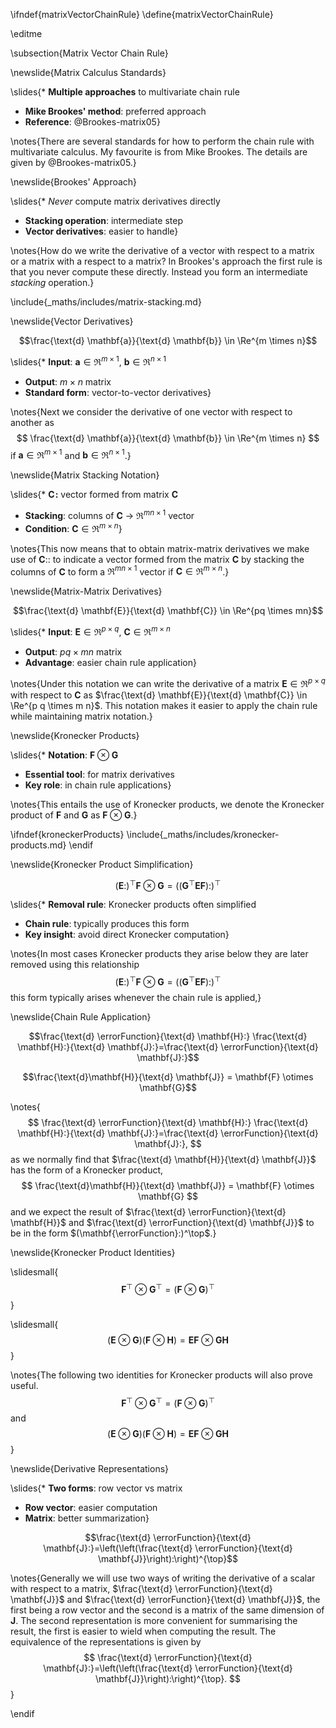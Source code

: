 \ifndef{matrixVectorChainRule}
\define{matrixVectorChainRule}

\editme

\subsection{Matrix Vector Chain Rule}

\newslide{Matrix Calculus Standards}

\slides{* **Multiple approaches** to multivariate chain rule
* **Mike Brookes' method**: preferred approach
* **Reference**: @Brookes-matrix05}

\notes{There are several standards for how to perform the chain rule
with multivariate calculus. My favourite is from Mike Brookes. The
details are given by @Brookes-matrix05.}

\newslide{Brookes' Approach}

\slides{* *Never* compute matrix derivatives directly
* **Stacking operation**: intermediate step
* **Vector derivatives**: easier to handle}

\notes{How do we write the derivative of a vector with respect to a
matrix or a matrix with a respect to a matrix? In Brookes's approach
the first rule is that you never compute these directly. Instead you
form an intermediate *stacking* operation.}

\include{_maths/includes/matrix-stacking.md}

\newslide{Vector Derivatives}

$$\frac{\text{d} \mathbf{a}}{\text{d} \mathbf{b}} \in \Re^{m \times n}$$

\slides{* **Input**: $\mathbf{a} \in \Re^{m \times 1}$, $\mathbf{b} \in \Re^{n \times 1}$
* **Output**: $m \times n$ matrix
* **Standard form**: vector-to-vector derivatives}

\notes{Next we consider the derivative of one vector with respect to
another as 
$$ \frac{\text{d} \mathbf{a}}{\text{d} \mathbf{b}} \in
\Re^{m \times n} 
$$ 
if $\mathbf{a} \in \Re^{m \times 1}$ and $\mathbf{b} \in \Re^{n \times
1}$.}

\newslide{Matrix Stacking Notation}

\slides{* **$\mathbf{C}\!:$** vector formed from matrix $\mathbf{C}$
* **Stacking**: columns of $\mathbf{C}$ → $\Re^{mn \times 1}$ vector
* **Condition**: $\mathbf{C} \in \Re^{m \times n}$}

\notes{This now means that to obtain matrix-matrix derivatives we make
use of $\mathbf{C}:$: to indicate a vector formed from the matrix
$\mathbf{C}$ by stacking the columns of $\mathbf{C}$ to form a $\Re^{m
n \times 1}$ vector if $\mathbf{C} \in \Re^{m \times n}$.}

\newslide{Matrix-Matrix Derivatives}

$$\frac{\text{d} \mathbf{E}}{\text{d} \mathbf{C}} \in \Re^{pq \times mn}$$

\slides{* **Input**: $\mathbf{E} \in \Re^{p \times q}$, $\mathbf{C} \in \Re^{m \times n}$
* **Output**: $pq \times mn$ matrix
* **Advantage**: easier chain rule application}

\notes{Under this notation we can write the derivative of a matrix
$\mathbf{E} \in \Re^{p \times q}$ with respect to $\mathbf{C}$ as
$\frac{\text{d} \mathbf{E}}{\text{d} \mathbf{C}} \in \Re^{p q \times m
n}$. This notation makes it easier to apply the chain rule while
maintaining matrix notation.}

\newslide{Kronecker Products}

\slides{* **Notation**: $\mathbf{F} \otimes \mathbf{G}$
* **Essential tool**: for matrix derivatives
* **Key role**: in chain rule applications}

\notes{This entails the use of Kronecker products, we denote the
Kronecker product of $\mathbf{F}$ and $\mathbf{G}$ as $\mathbf{F}
\otimes \mathbf{G}$.}

\ifndef{kroneckerProducts}
\include{_maths/includes/kronecker-products.md}
\endif

\newslide{Kronecker Product Simplification}

$$(\mathbf{E}:)^{\top} \mathbf{F} \otimes \mathbf{G}=\left(\left(\mathbf{G}^{\top} \mathbf{E F}\right):\right)^{\top}$$

\slides{* **Removal rule**: Kronecker products often simplified
* **Chain rule**: typically produces this form
* **Key insight**: avoid direct Kronecker computation}

\notes{In most cases Kronecker products they arise below they are
later removed using this relationship
$$
(\mathbf{E}:)^{\top} \mathbf{F} \otimes \mathbf{G}=\left(\left(\mathbf{G}^{\top} \mathbf{E F}\right):\right)^{\top}
$$
this form typically arises whenever the chain rule is applied,}

\newslide{Chain Rule Application}

$$\frac{\text{d} \errorFunction}{\text{d} \mathbf{H}:} \frac{\text{d} \mathbf{H}:}{\text{d} \mathbf{J}:}=\frac{\text{d} \errorFunction}{\text{d} \mathbf{J}:}$$

$$\frac{\text{d}\mathbf{H}}{\text{d} \mathbf{J}} = \mathbf{F} \otimes \mathbf{G}$$

\notes{$$ 
\frac{\text{d} \errorFunction}{\text{d} \mathbf{H}:} \frac{\text{d}
\mathbf{H}:}{\text{d} \mathbf{J}:}=\frac{\text{d}
\errorFunction}{\text{d} \mathbf{J}:}, 
$$
as we normally find that $\frac{\text{d} \mathbf{H}}{\text{d}
\mathbf{J}}$ has the form of a Kronecker product, 
$$
\frac{\text{d}\mathbf{H}}{\text{d} \mathbf{J}} = \mathbf{F} \otimes \mathbf{G}
$$ 
and we expect the result of $\frac{\text{d} \errorFunction}{\text{d}
\mathbf{H}}$ and $\frac{\text{d} \errorFunction}{\text{d} \mathbf{J}}$
to be in the form $(\mathbf{\errorFunction}:)^\top$.}

\newslide{Kronecker Product Identities}

\slidesmall{$$\mathbf{F}^{\top} \otimes \mathbf{G}^{\top}=(\mathbf{F} \otimes \mathbf{G})^{\top}$$}

\slidesmall{$$(\mathbf{E} \otimes \mathbf{G})(\mathbf{F} \otimes \mathbf{H})=\mathbf{E F} \otimes \mathbf{G H}$$}

\notes{The
following two identities for Kronecker products will also prove
useful.
$$
\mathbf{F}^{\top} \otimes \mathbf{G}^{\top}=(\mathbf{F} \otimes \mathbf{G})^{\top}
$$
and
$$
(\mathbf{E} \otimes \mathbf{G})(\mathbf{F} \otimes
\mathbf{H})=\mathbf{E F} \otimes \mathbf{G H}
$$}

\newslide{Derivative Representations}

\slides{* **Two forms**: row vector vs matrix
* **Row vector**: easier computation
* **Matrix**: better summarization}

$$\frac{\text{d} \errorFunction}{\text{d} \mathbf{J}:}=\left(\left(\frac{\text{d} \errorFunction}{\text{d} \mathbf{J}}\right):\right)^{\top}$$

\notes{Generally we will use two ways of writing the derivative of a scalar
with respect to a matrix, $\frac{\text{d} \errorFunction}{\text{d}
\mathbf{J}}$ and $\frac{\text{d} \errorFunction}{\text{d}
\mathbf{J}}$, the first being a row vector and the second is a matrix
of the same dimension of $\mathbf{J}$. The second representation is
more convenient for summarising the result, the first is easier to
wield when computing the result. The equivalence of the
representations is given by
$$ 
\frac{\text{d} \errorFunction}{\text{d}
\mathbf{J}:}=\left(\left(\frac{\text{d} \errorFunction}{\text{d}
\mathbf{J}}\right):\right)^{\top}.
$$}

\endif
